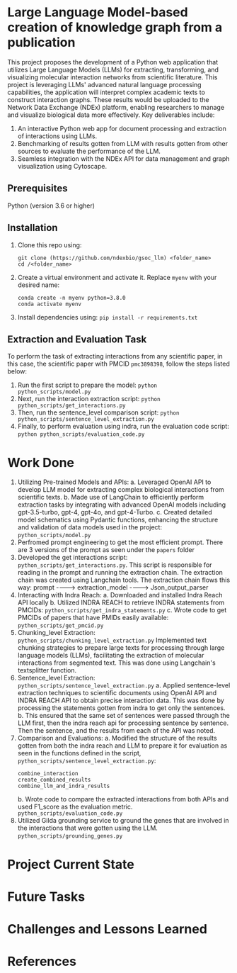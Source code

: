 # Large Language Model-based creation of knowledge graph from a publication
This project proposes the development of a Python web application that utilizes Large Language Models (LLMs) for extracting, transforming, and visualizing molecular interaction networks from scientific literature. This project is leveraging LLMs' advanced natural language processing capabilities, the application will interpret complex academic texts to construct interaction graphs. These results would be uploaded to the Network Data Exchange (NDEx) platform, enabling researchers to manage and visualize biological data more effectively. Key deliverables include: 
1. An interactive Python web app for document processing and extraction of interactions using LLMs.
2. Benchmarking of results gotten from LLM with results gotten from other sources to evaluate the performance of the LLM.
3. Seamless integration with the NDEx API for data management and graph visualization using Cytoscape.

## Prerequisites
Python (version 3.6 or higher)

## Installation
1. Clone this repo using:
   ```
   git clone (https://github.com/ndexbio/gsoc_llm) <folder_name>
   cd /<folder_name>
   ```
2. Create a virtual environment and activate it. Replace `myenv` with your desired name:
   ```
   conda create -n myenv python=3.8.0
   conda activate myenv
   ```
3. Install dependencies using: ``` pip install -r requirements.txt ```

   
## Extraction and Evaluation Task
To perform the task of extracting interactions from any scientific paper, in this case, the scientific paper with PMCID `pmc3898398`, follow the steps listed below:

1. Run the first script to prepare the model: `python python_scripts/model.py`
2. Next, run the interaction extraction script: `python python_scripts/get_interactions.py`
3. Then, run the sentence_level comparison script: `python python_scripts/sentence_level_extraction.py`
5. Finally, to perform evaluation using indra, run the evaluation code script: `python python_scripts/evaluation_code.py`

# Work Done
1. Utilizing Pre-trained Models and APIs:
   a. Leveraged OpenAI API to develop LLM model for extracting complex biological interactions from scientific texts.
   b. Made use of LangChain to efficiently perform extraction tasks by integrating with advanced OpenAI models including gpt-3.5-turbo, gpt-4, gpt-4o, and gpt-4-Turbo.
   c. Created detailed model schematics using Pydantic functions, enhancing the structure and validation of data models used in the project: `python_scripts/model.py`
2. Perfromed prompt engineering to get the most efficient prompt. There are 3 versions of the prompt as seen under the `papers` folder
3. Developed the get interactions script: `python_scripts/get_interactions.py`.
   This script is responsible for reading in the prompt and running the extraction chain. The extraction chain was created using Langchain tools.
   The extraction chain flows this way:
   prompt ----> extraction_model ----> Json_output_parser
5. Interacting with Indra Reach:
   a. Downloaded and installed Indra Reach API locally
   b. Utilized INDRA REACH to retrieve INDRA statements from PMCIDs: `python_scripts/get_indra_statements.py`
   c. Wrote code to get PMCIDs of papers that have PMIDs easily available: `python_scripts/get_pmcid.py`
6. Chunking_level Extraction: `python_scripts/chunking_level_extraction.py`
   Implemented text chunking strategies to prepare large texts for processing through large language models (LLMs), facilitating the extraction of molecular interactions from segmented    text. This was done using Langchain's textsplitter function.
7. Sentence_level Extraction: `python_scripts/sentence_level_extraction.py`
   a. Applied sentence-level extraction techniques to scientific documents using OpenAI API and INDRA REACH API to obtain precise interaction data. This was done by processing the            statements gotten from indra to get only the sentences.
   b. This ensured that the same set of sentences were passed through the LLM first, then the indra reach api for processing sentence by sentence. Then the sentence, and the results          from each of the API was noted.
8. Comparison and Evaluations:
   a. Modified the structure of the results gotten from both the indra reach and LLM to prepare it for evaluation as seen in the functions defined in the script,       
      `python_scripts/sentence_level_extraction.py`:
   ```
   combine_interaction
   create_combined_results
   combine_llm_and_indra_results
   ```
   b. Wrote code to compare the extracted interactions from both APIs and used F1_score as the evaluation metric. `python_scripts/evaluation_code.py`
9. Utilized Gilda grounding service to ground the genes that are involved in the interactions that were gotten using the LLM. `python_scripts/grounding_genes.py`


# Project Current State

# Future Tasks

# Challenges and Lessons Learned

# References

